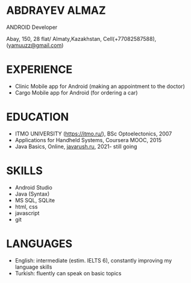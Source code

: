 # **ABDRAYEV ALMAZ**
ANDROID Developer

Abay, 150, 28 flat/ Almaty,Kazakhstan, Cell(+77082587588),(yamuuzz@gmail.com)

# **EXPERIENCE**
* Clinic Mobile app for Android (making an appointment to the doctor)
* Cargo Mobile app for Android (for ordering a car)

# **EDUCATION**
 * ITMO UNIVERSITY (https://itmo.ru/), BSc Optoelectonics, 2007
 * Applications for Handheld Systems, Coursera MOOC, 2015
 * Java Basics, Online, [javarush.ru](www.javarush.ru), 2021- still going

# **SKILLS**
 * Android Studio
 * Java (Syntax)
 * MS SQL, SQLite
 * html, css
 * javascript
 * git
 
# **LANGUAGES**
 * English: intermediate (estim. IELTS 6), constantly improving my language skills
 * Turkish: fluently can speak on basic topics
